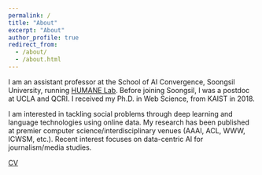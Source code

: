 ```yaml
---
permalink: /
title: "About"
excerpt: "About"
author_profile: true
redirect_from:
  - /about/
  - /about.html
---
```


I am an assistant professor at the School of AI Convergence, Soongsil University, running [HUMANE Lab](https://ssu-humane.github.io). Before joining Soongsil, I was a postdoc at UCLA and QCRI. I received my Ph.D. in Web Science, from KAIST in 2018.

I am interested in tackling social problems through deep learning and language technologies using online data. My research has been published at premier computer science/interdisciplinary venues (AAAI, ACL, WWW, ICWSM, etc.). Recent interest focuses on data-centric AI for journalism/media studies.

[CV](/files/Kunwoo_CV.pdf)


<!--- 
# News

{% for post in site.news reversed %}
  {% include archive-single-news.html %}
{% endfor %}
-->
